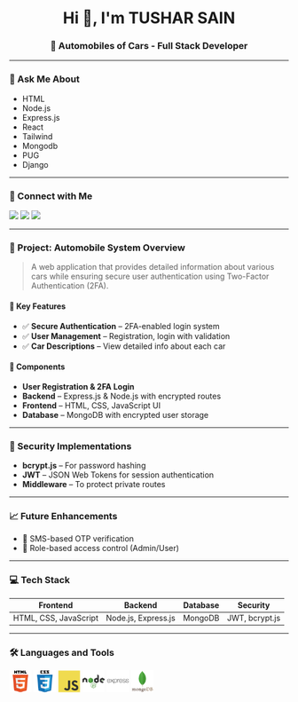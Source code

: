 <h1 align="center">Hi 👋, I'm TUSHAR SAIN</h1>
<h3 align="center">🚗 Automobiles of Cars - Full Stack Developer</h3>

---

### 💬 Ask Me About

- HTML
- Node.js
- Express.js
- React
- Tailwind
- Mongodb
- PUG
- Django
  

---

### 🔗 Connect with Me

<!-- Add links -->
<p align="left">
  <a href="mailto:saintushar148@gmail.com"><img src="https://img.shields.io/badge/Email-D14836?style=for-the-badge&logo=gmail&logoColor=white" /></a>
  <a href="www.linkedin.com/in/tushar-sain14" target="_blank"><img src="https://img.shields.io/badge/LinkedIn-0077B5?style=for-the-badge&logo=linkedin&logoColor=white" /></a>
  <a href="https://github.com/tushar764" target="_blank"><img src="https://img.shields.io/badge/GitHub-100000?style=for-the-badge&logo=github&logoColor=white" /></a>
</p>

---

### 🚀 Project: Automobile System Overview

> A web application that provides detailed information about various cars while ensuring secure user authentication using Two-Factor Authentication (2FA).

#### 🔑 Key Features

- ✅ **Secure Authentication** – 2FA-enabled login system
- ✅ **User Management** – Registration, login with validation
- ✅ **Car Descriptions** – View detailed info about each car

#### 🧩 Components

- **User Registration & 2FA Login**
- **Backend** – Express.js & Node.js with encrypted routes
- **Frontend** – HTML, CSS, JavaScript UI
- **Database** – MongoDB with encrypted user storage

---

### 🔐 Security Implementations

- **bcrypt.js** – For password hashing
- **JWT** – JSON Web Tokens for session authentication
- **Middleware** – To protect private routes

---

### 📈 Future Enhancements

- 🔹 SMS-based OTP verification
- 🔹 Role-based access control (Admin/User)

---

### 💻 Tech Stack

| Frontend | Backend | Database | Security |
|----------|---------|----------|----------|
| HTML, CSS, JavaScript | Node.js, Express.js | MongoDB | JWT, bcrypt.js |

---

### 🛠️ Languages and Tools

<p align="left">
  <img src="https://raw.githubusercontent.com/devicons/devicon/master/icons/html5/html5-original-wordmark.svg" width="40" />
  <img src="https://raw.githubusercontent.com/devicons/devicon/master/icons/css3/css3-original-wordmark.svg" width="40" />
  <img src="https://raw.githubusercontent.com/devicons/devicon/master/icons/javascript/javascript-original.svg" width="40" />
  <img src="https://raw.githubusercontent.com/devicons/devicon/master/icons/nodejs/nodejs-original-wordmark.svg" width="40" />
  <img src="https://raw.githubusercontent.com/devicons/devicon/master/icons/express/express-original-wordmark.svg" width="40" />
  <img src="https://raw.githubusercontent.com/devicons/devicon/master/icons/mongodb/mongodb-original-wordmark.svg" width="40" />

  <!-- Add others if truly needed -->
</p>
